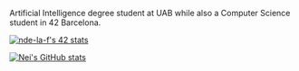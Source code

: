 Artificial Intelligence degree student at UAB while also a Computer Science student in 42 Barcelona.



[![nde-la-f's 42 stats](https://badge42.vercel.app/api/v2/cliixht54000608jyztf6cj4u/stats?cursusId=21&coalitionId=206)](https://github.com/Neilus03)


[![Nei's GitHub stats](https://github-readme-stats.vercel.app/api?username=Neilus03&show_icons=true&theme=radical)](https://github.com/Neilus03)
